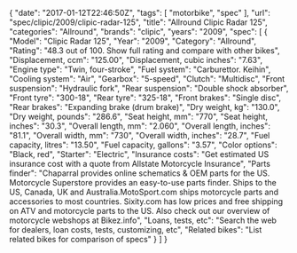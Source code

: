 {
    "date": "2017-01-12T22:46:50Z",
    "tags": [
        "motorbike",
        "spec"
    ],
    "url": "spec\/clipic\/2009\/clipic-radar-125",
    "title": "Allround Clipic Radar 125",
    "categories": "Allround",
    "brands": "clipic",
    "years": "2009",
    "spec": [
        {
            "Model": "Clipic Radar 125",
            "Year": "2009",
            "Category": "Allround",
            "Rating": "48.3 out of 100. Show full rating and compare with other bikes",
            "Displacement, ccm": "125.00",
            "Displacement, cubic inches": "7.63",
            "Engine type": "Twin, four-stroke",
            "Fuel system": "Carburettor. Keihin",
            "Cooling system": "Air",
            "Gearbox": "5-speed",
            "Clutch": "Multidisc",
            "Front suspension": "Hydraulic fork",
            "Rear suspension": "Double shock absorber",
            "Front tyre": "300-18",
            "Rear tyre": "325-18",
            "Front brakes": "Single disc",
            "Rear brakes": "Expanding brake (drum brake)",
            "Dry weight, kg": "130.0",
            "Dry weight, pounds": "286.6",
            "Seat height, mm": "770",
            "Seat height, inches": "30.3",
            "Overall length, mm": "2.060",
            "Overall length, inches": "81.1",
            "Overall width, mm": "730",
            "Overall width, inches": "28.7",
            "Fuel capacity, litres": "13.50",
            "Fuel capacity, gallons": "3.57",
            "Color options": "Black, red",
            "Starter": "Electric",
            "Insurance costs": "Get estimated US insurance cost with a quote from Allstate Motorcycle Insurance",
            "Parts finder": "Chaparral provides online schematics & OEM parts for the US.   Motorcycle Superstore provides an easy-to-use parts finder. Ships to the US, Canada, UK and Australia.MotoSport.com ships motorcycle parts and accessories to most countries.    Sixity.com has low prices and free shipping on ATV and motorcycle parts to the US. Also check out our overview of motorcycle webshops at Bikez.info",
            "Loans, tests, etc": "Search the web for dealers, loan costs, tests, customizing, etc",
            "Related bikes": "List related bikes for comparison of specs"
        }
    ]
}